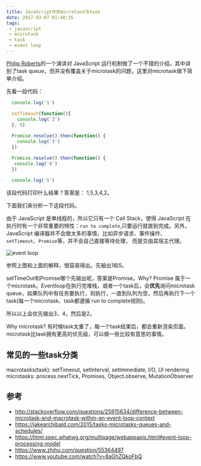 ```yaml
---
title: JavaScript中的microtask与task
date: 2017-03-07 01:48:35
tags:
 - javascript
 - microtask
 - task
 - event loop
---
```


[Philip Roberts](https://www.youtube.com/watch?v=8aGhZQkoFbQ)的一个演讲对 JavaScript 运行机制做了一个不错的介绍。其中讲到了task queue，但并没有覆盖关于microtask的问题，这里对microtask做下简单介绍。

<!-- more -->

先看一段代码：

``` javascript
  console.log('1')

  setTimeout(function(){
    console.log('2')
  }, 0)
  
  Promise.resolve().then(function() {
    console.log('3')
  })

  Promise.resolve().then(function() {
   console.log('4')
  })
  
  console.log('5')
```
该段代码打印什么结果？答案是： 1,5,3,4,2。

下面我们来分析一下这段代码。

由于 JavaScript 是单线程的，所以它只有一个 Call Stack，使得 JavaScript 在执行时有一个非常重要的特性：`run to complete`,只要运行就直到完成。另外，JavaScript 编译器并不会做太多的事情，比如异步请求、事件操作、`setTimeout`、`Promise`等，并不会自己直接等待处理，
而是交由其宿主代理。

![event loop](/public/images/javascript_event_loop.png)

参照上图和上面的解释，很容易得出。先输出1和5。

setTimeOut和Promise哪个先输出呢，答案是Promise。Why? Promise 属于一个microtask。Eventloop在执行完堆栈，或者一个task后，会**优先**询问microtask queue，如果队列中有任务要执行，则执行，一直到队列为空，然后再执行下一个task(每一个microtask、task都遵循`run to complete规则)。

所以以上会优先输出3，4，然后是2。

Why microtask? 有时候task太重了，每一个task结束后，都会重新渲染页面。microtask比task拥有更高的优先级，可以做一些比较有意思的事情。

## 常见的一些task分类

macrotasks(task): setTimeout, setInterval, setImmediate, I/O, UI rendering
microtasks: process.nextTick, Promises, Object.observe, MutationObserver

## 参考

* http://stackoverflow.com/questions/25915634/difference-between-microtask-and-macrotask-within-an-event-loop-context
* https://jakearchibald.com/2015/tasks-microtasks-queues-and-schedules/
* https://html.spec.whatwg.org/multipage/webappapis.html#event-loop-processing-model
* https://www.zhihu.com/question/55364497
* https://www.youtube.com/watch?v=8aGhZQkoFbQ
